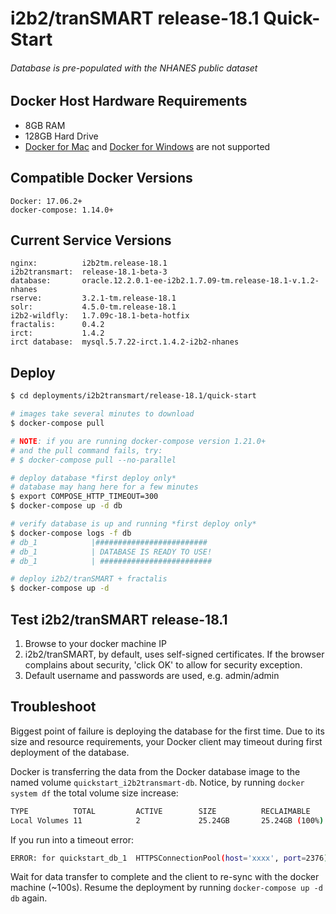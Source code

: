 # i2b2/tranSMART release-18.1 Quick-Start

###### _Database is pre-populated with the NHANES public dataset_

## Docker Host Hardware Requirements

-   8GB RAM
-   128GB Hard Drive
-   [Docker for Mac](https://docs.docker.com/docker-for-mac) and [Docker for Windows](https://docs.docker.com/docker-for-windows/) are not supported

## Compatible Docker Versions

    Docker: 17.06.2+
    docker-compose: 1.14.0+

## Current Service Versions

    nginx:          i2b2tm.release-18.1
    i2b2transmart:  release-18.1-beta-3
    database:       oracle.12.2.0.1-ee-i2b2.1.7.09-tm.release-18.1-v.1.2-nhanes
    rserve:         3.2.1-tm.release-18.1
    solr:           4.5.0-tm.release-18.1
    i2b2-wildfly:   1.7.09c-18.1-beta-hotfix
    fractalis:      0.4.2
    irct:           1.4.2
    irct database:  mysql.5.7.22-irct.1.4.2-i2b2-nhanes

## Deploy

```bash
$ cd deployments/i2b2transmart/release-18.1/quick-start

# images take several minutes to download
$ docker-compose pull

# NOTE: if you are running docker-compose version 1.21.0+
# and the pull command fails, try:
# $ docker-compose pull --no-parallel

# deploy database *first deploy only*
# database may hang here for a few minutes
$ export COMPOSE_HTTP_TIMEOUT=300
$ docker-compose up -d db

# verify database is up and running *first deploy only*
$ docker-compose logs -f db
# db_1            |#########################
# db_1            | DATABASE IS READY TO USE!
# db_1            | #########################

# deploy i2b2/tranSMART + fractalis
$ docker-compose up -d
```

## Test i2b2/tranSMART release-18.1

1.  Browse to your docker machine IP
2.  i2b2/tranSMART, by default, uses self-signed certificates. If the browser complains about security, 'click OK' to allow for security exception.
3.  Default username and passwords are used, e.g. admin/admin

## Troubleshoot

Biggest point of failure is deploying the database for the first time. Due to its size and resource requirements, your Docker client may timeout during first deployment of the database.

Docker is transferring the data from the Docker database image to the named volume `quickstart_i2b2transmart-db`. Notice, by running `docker system df` the total volume size increase:

```bash
TYPE          TOTAL         ACTIVE        SIZE          RECLAIMABLE
Local Volumes 11            2             25.24GB       25.24GB (100%)
```

If you run into a timeout error:

```bash
ERROR: for quickstart_db_1  HTTPSConnectionPool(host='xxxx', port=2376): Read timed out. (read timeout=60)
```

Wait for data transfer to complete and the client to re-sync with the docker machine (~100s). Resume the deployment by running `docker-compose up -d db` again.
